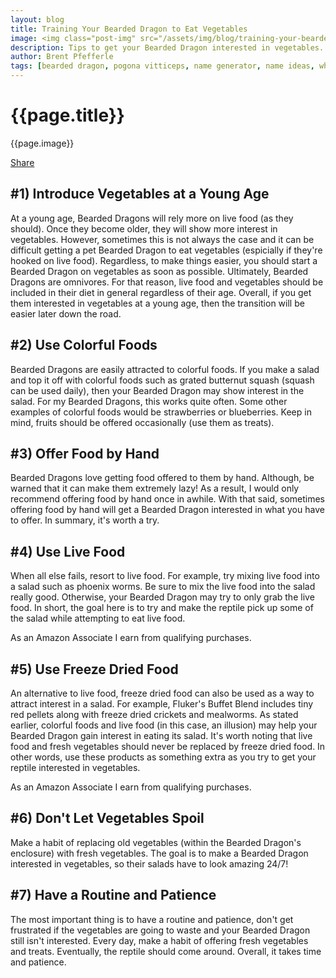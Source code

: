 ```yaml
---
layout: blog
title: Training Your Bearded Dragon to Eat Vegetables 
image: <img class="post-img" src="/assets/img/blog/training-your-bearded-dragon-to-eat-vegetables.jpg" alt="Picture of a Bearded Dragon.">
description: Tips to get your Bearded Dragon interested in vegetables.
author: Brent Pfefferle
tags: [bearded dragon, pogona vitticeps, name generator, name ideas, what to name your bearded dragon, name ideas for a bearded dragon]
---
```


<!--Show More-->

# {{page.title}}
{{page.image}}

<div class="fb-share-button" data-href="http://www.beardeddragonowners.com/2020/05/15/training-your-bearded-dragon-to-eat-vegetables.html" data-layout="button_count" data-size="large"><a target="_blank" href="https://www.facebook.com/sharer/sharer.php?u=http%3A%2F%2Fwww.beardeddragonowners.com%2F2020%2F05%2F15%2Ftraining-your-bearded-dragon-to-eat-vegetables.html&amp;src=sdkpreparse" class="fb-xfbml-parse-ignore">Share</a></div>

## #1) Introduce Vegetables at a Young Age

At a young age, Bearded Dragons will rely more on live food (as they should). 
Once they become older, they will show more interest in vegetables. However, 
sometimes this is not always the case and it can be difficult getting a pet 
Bearded Dragon to eat vegetables (espicially if they're hooked on live food). 
Regardless, to make things easier, you should start a Bearded Dragon on vegetables 
as soon as possible. Ultimately, Bearded Dragons are omnivores. For that reason, 
live food and vegetables should be included in their diet in general regardless 
of their age. Overall, if you get them interested in vegetables at a young age, then 
the transition will be easier later down the road.

## #2) Use Colorful Foods 

Bearded Dragons are easily attracted to colorful foods. If you make a salad and top it off 
with colorful foods such as grated butternut squash (squash can be used daily), then your Bearded Dragon may show interest in the salad. For my Bearded Dragons, this works quite often. Some other examples of colorful foods would be strawberries or blueberries. Keep in mind, fruits should be offered occasionally (use them as treats).

## #3) Offer Food by Hand 

Bearded Dragons love getting food offered to them by hand. Although, be warned that 
it can make them extremely lazy! As a result, I would only recommend offering food 
by hand once in awhile. With that said, sometimes offering food by hand will 
get a Bearded Dragon interested in what you have to offer. In summary, it's worth 
a try.

## #4) Use Live Food

When all else fails, resort to live food. For example, try mixing live food into a salad 
such as phoenix worms. Be sure to mix the live food into the salad really good. Otherwise, 
your Bearded Dragon may try to only grab the live food. In short, the goal here is to try 
and make the reptile pick up some of the salad while attempting to eat live food.

<!-- Amazon native ad -->
<p>As an Amazon Associate I earn from qualifying purchases.</p>
<script type="text/javascript">
amzn_assoc_placement = "adunit0";
amzn_assoc_tracking_id = "beardeddragonownerswebsite-20";
amzn_assoc_ad_mode = "manual";
amzn_assoc_ad_type = "smart";
amzn_assoc_marketplace = "amazon";
amzn_assoc_region = "US";
amzn_assoc_linkid = "d22726afbe82757206628ac253042fa8";
amzn_assoc_asins = "B00DXLRHVS,B008D95M30,B008PL677G,B00T24MJQ8,B0160BEKAI";
amzn_assoc_search_bar = "true";
amzn_assoc_title = "Shop Live Food on Amazon";
</script>
<script src="//z-na.amazon-adsystem.com/widgets/onejs?MarketPlace=US"></script>

## #5) Use Freeze Dried Food

An alternative to live food, freeze dried food can also be used as a way to attract interest 
in a salad. For example, Fluker's Buffet Blend includes tiny red pellets along with 
freeze dried crickets and mealworms. As stated earlier, colorful foods and live food 
(in this case, an illusion) may help your Bearded Dragon gain interest in eating its salad. It's worth noting that live food and fresh vegetables should never be replaced by freeze dried 
food. In other words, use these products as something extra as you try to get your reptile 
interested in vegetables.

<!-- Amazon native ad -->
<p>As an Amazon Associate I earn from qualifying purchases.</p>
<script type="text/javascript">
amzn_assoc_placement = "adunit0";
amzn_assoc_search_bar = "true";
amzn_assoc_tracking_id = "beardeddragonownerswebsite-20";
amzn_assoc_ad_mode = "manual";
amzn_assoc_ad_type = "smart";
amzn_assoc_marketplace = "amazon";
amzn_assoc_region = "US";
amzn_assoc_title = "Shop Freeze";
amzn_assoc_asins = "B001B4TTAG,B001B4SGDW,B00KA5BHUW,B00NOLTBG6";
amzn_assoc_linkid = "262429efb2b03487137cf9d2ebbc6213";
</script>
<script src="//z-na.amazon-adsystem.com/widgets/onejs?MarketPlace=US"></script>

## #6) Don't Let Vegetables Spoil

Make a habit of replacing old vegetables (within the Bearded Dragon's enclosure) with 
fresh vegetables. The goal is to make a Bearded Dragon interested in vegetables, so their salads have to look amazing 24/7!

## #7) Have a Routine and Patience

The most important thing is to have a routine and patience, don't get frustrated if 
the vegetables are going to waste and your Bearded Dragon still isn't interested. Every 
day, make a habit of offering fresh vegetables and treats. Eventually, the reptile should come around. Overall, it takes time and patience. 

